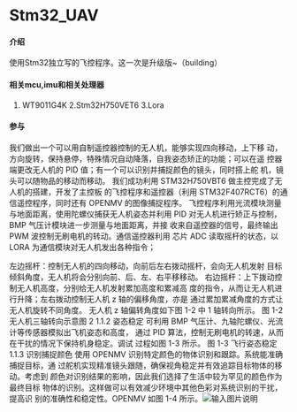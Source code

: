 # Stm32_UAV

#### 介绍
使用Stm32独立写的飞控程序。这一次是升级版~（building）

#### 相关mcu,imu和相关处理器
1. WT9011G4K
2.Stm32H750VET6
3.Lora

#### 参与
我们做出一个可以用自制遥控器控制的无人机，能够实现四向移动，上下移
动，方向旋转，保持悬停，特殊情况自动降落，自我姿态矫正的功能；可以在遥
控器端更改无人机的 PID 值；有一个可以识别并捕捉颜色的镜头，同时搭上舵
机，镜头可以随物品的移动而移动。
我们成功利用 STM32H750VBT6 做主控完成了无人机的搭建，开发了主控板
的飞控程序和遥控器（利用 STM32F407RCT6）的通信遥控程序，同时还有
OPENMV 的图像捕捉程序。
飞控程序利用光流模块测量与地面距离，使用陀螺仪捕获无人机姿态并利用
PID 对无人机进行矫正与控制，BMP 气压计模块进一步测量与地面距离，并接
收来自遥控器的信号，最终输出 PWM 波控制无刷电机的转动。通信遥控器利用
芯片 ADC 读取摇杆的状态，以 LORA 为通信模块对无人机发出各种指令；


左边摇杆：控制无人机的四向移动，向前后左右拨动摇杆，会向无人机发射
目标倾斜角度，无人机将会分别向前、后、左、右平移移动。
右边摇杆：上下拨动控制无人机高度，分别给无人机发射累加高度和累减高
度的指令，从而让无人机进行升降；左右拨动控制无人机 z 轴的偏移角度，亦是
通过累加累减角度的方式让无人机旋转不同角度。
无人机 z 轴偏转角度如下图 1-2 中 1 轴转向所示。
图 1-2 无人机三轴转向示意图
2
1.1.2 姿态稳定
可利用 BMP 气压计、九轴陀螺仪、光流计等传感器模拟出飞机姿态和高度，
通过 PID 算法，控制无刷电机的转速，从而在干扰的情况下保持机身稳定。调试
过程如图 1-3 所示。
图 1-3 飞行姿态稳定
1.1.3 识别捕捉颜色
使用 OPENMV 识别特定颜色的物体识别和跟踪。系统能准确捕捉目标，通
过舵机实现精准镜头跟随，确保视角稳定并有效追踪目标物体的移动。考虑到
颜色对识别结果的影响，因此我们选择了生活中较为罕见的颜色作为最终目标
物体的识别。这样做可以有效减少环境中其他色彩对系统识别的干扰，提高识
别的准确性和稳定性。OPENMV 如图 1-4 所示。![输入图片说明](MDK-ARM/%E5%9B%BE%E7%89%87.png)


